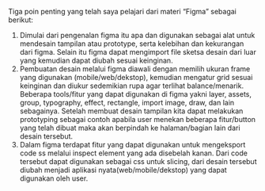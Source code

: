 Tiga poin penting yang telah saya pelajari dari materi “Figma” sebagai berikut:
1.  Dimulai dari pengenalan figma itu apa dan digunakan sebagai alat untuk mendesain tampilan atau prototype, serta kelebihan dan kekurangan dari figma. Selain itu figma dapat mengimport file sketsa desain dari luar yang kemudian dapat diubah sesuai keinginan.
2.  Pembuatan desain melalui figma diawali dengan memilih ukuran frame yang digunakan (mobile/web/dekstop), kemudian mengatur grid sesuai keinginan dan diukur sedemikian rupa agar terlihat balance/menarik. Beberapa tools/fitur yang dapat digunakan di figma yakni layer, assets, group, typography, effect, rectangle, import image, draw, dan lain sebagainya. Setelah membuat desain tampilan kita dapat melakukan prototyping sebagai contoh apabila user menekan beberapa fitur/button yang telah dibuat maka akan berpindah ke halaman/bagian lain dari desain tersebut.
3.  Dalam figma terdapat fitur yang dapat digunakan untuk mengeksport code ss melalui inspect element yang ada disebelah kanan. Dari code tersebut dapat digunakan sebagai css untuk slicing, dari desain tersebut diubah menjadi aplikasi nyata(web/mobile/dekstop) yang dapat digunakan oleh user.
